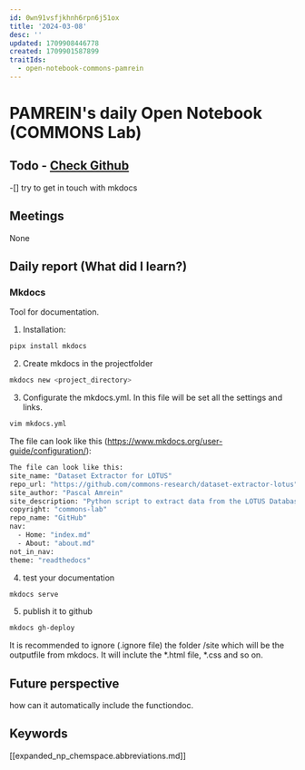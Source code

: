 ```yaml
---
id: 0wn91vsfjkhnh6rpn6j51ox
title: '2024-03-08'
desc: ''
updated: 1709908446778
created: 1709901587899
traitIds:
  - open-notebook-commons-pamrein
---
```


# PAMREIN's daily Open Notebook (COMMONS Lab)

## Todo - [Check Github](https://github.com/orgs/commons-research/projects/2/views/1)
-[] try to get in touch with mkdocs


## Meetings
None


## Daily report (What did I learn?)

### Mkdocs
Tool for documentation.

1. Installation:
```bash
pipx install mkdocs
```

2. Create mkdocs in the projectfolder
```bash
mkdocs new <project_directory>
```

3. Configurate the mkdocs.yml. In this file will be set all the settings and links.
```bash
vim mkdocs.yml
```

The file can look like this (<https://www.mkdocs.org/user-guide/configuration/>):
```bash
The file can look like this:
site_name: "Dataset Extractor for LOTUS"
repo_url: "https://github.com/commons-research/dataset-extractor-lotus"
site_author: "Pascal Amrein"
site_description: "Python script to extract data from the LOTUS Database"
copyright: "commons-lab"
repo_name: "GitHub"
nav:
  - Home: "index.md"
  - About: "about.md"
not_in_nav:
theme: "readthedocs"
```

4. test your documentation
```bash
mkdocs serve
```

5. publish it to github
```bash
mkdocs gh-deploy
```

It is recommended to ignore (.ignore file) the folder /site which will be the outputfile from mkdocs. It will inclute the *.html file, *.css and so on.


## Future perspective
how can it automatically include the functiondoc.


## Keywords
[[expanded_np_chemspace.abbreviations.md]]
